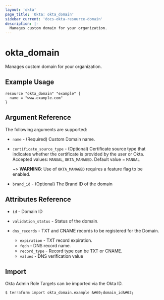 ```yaml
---
layout: 'okta'
page_title: 'Okta: okta_domain'
sidebar_current: 'docs-okta-resource-domain'
description: |-
  Manages custom domain for your organization.
---
```


# okta_domain

Manages custom domain for your organization.

## Example Usage

```hcl
resource "okta_domain" "example" {
  name = "www.example.com"
}
```

## Argument Reference

The following arguments are supported:

- `name` - (Required) Custom Domain name.

- `certificate_source_type` - (Optional) Certificate source type that indicates whether the certificate is provided by the user or Okta. Accepted values: `MANUAL`, `OKTA_MANAGED`. Default value = `MANUAL`

  ~> **WARNING**: Use of `OKTA_MANAGED` requires a feature flag to be enabled.

- `brand_id` - (Optional) The Brand ID of the domain

## Attributes Reference

- `id` - Domain ID

- `validation_status` - Status of the domain.

- `dns_records` - TXT and CNAME records to be registered for the Domain.
  - `expiration` - TXT record expiration.
  - `fqdn` - DNS record name.
  - `record_type` - Record type can be TXT or CNAME.
  - `values` - DNS verification value

## Import

Okta Admin Role Targets can be imported via the Okta ID.

```
$ terraform import okta_domain.example &#60;domain_id&#62;
```
